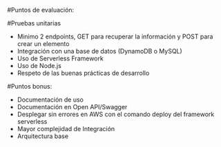 #Puntos de evaluación:

#Pruebas unitarias

- Minimo 2 endpoints, GET para recuperar la información y POST para crear un elemento
- Integración con una base de datos (DynamoDB o MySQL)
- Uso de Serverless Framework
- Uso de Node.js
- Respeto de las buenas prácticas de desarrollo

#Puntos bonus:

- Documentación de uso
- Documentación en Open API/Swagger
- Desplegar sin errores en AWS con el comando deploy del framework serverless
- Mayor complejidad de Integración
- Arquitectura base

